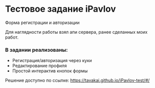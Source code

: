 # Тестовое задание iPavlov

Форма регистрации и авторизации

Для наглядности работы взял апи сервера, ранее сделанных моих работ.

### В задании реализованы:

* Регистрация/авторизация через куки
* Редактирование профиля
* Простой интерактив кнопок формы

Решение доступно по ссылке: https://tavakai.github.io/iPavlov-test/#/